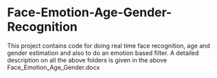 # Face-Emotion-Age-Gender-Recognition
This project contains code for doing real time face recognition, age and gender estimation and also to do an emotion based filter.
A detailed description on all the above folders is given in the above Face_Emotion_Age_Gender.docx
